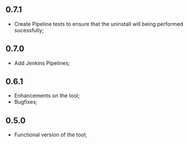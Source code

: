 0.7.1
-----
- Create Pipeline tests to ensure that the uninstall will being performed sucessfully;

0.7.0
-----
- Add Jenkins Pipelines;

0.6.1
-----
- Enhancements on the tool;
- Bugfixes;

0.5.0
-----
- Functional version of the tool;
